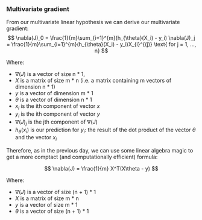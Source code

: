 ### Multivariate gradient

From our multivariate linear hypothesis we can derive our multivariate gradient:  
$$
\nabla(J)_0 = \frac{1}{m}\sum_{i=1}^{m}(h_{\theta}(X_i) - y_i)
\nabla(J)_j = \frac{1}{m}\sum_{i=1}^{m}(h_{\theta}(X_i) - y_i)X_{i}^{(j)} \text{ for j = 1, ..., n}
$$

Where:  
- $\nabla(J)$ is a vector of size n * 1,
- $X$ is a matrix of size m * n (i.e. a matrix containing m vectors of dimension n * 1)
- $y$ is a vector of dimension m * 1
- $\theta$ is a vector of dimension n * 1
- $x_i$ is the ith component of vector $x$
- $y_i$ is the ith component of vector $y$
- $\nabla(J)_j$ is the jth component of $\nabla(J)$
- $h_{\theta}(x_i)$ is our prediction for $y_i$: the result of the dot product of the vector $\theta$ and the vector $x_i$  

Therefore, as in the previous day, we can use some linear algebra magic to get a more comptact (and computationally efficient) formula: 

$$
\nabla(J) = \frac{1}{m} X^T(X\theta - y)
$$  

Where:  
- $\nabla(J)$ is a vector of size (n + 1) * 1
- $X$ is a matrix of size m * n 
- $y$ is a vector of size m * 1
- $\theta$ is a vector of size (n + 1) * 1 